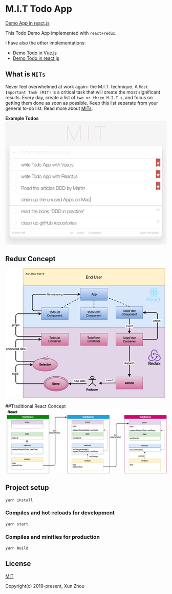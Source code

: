 # M.I.T Todo App

[Demo App in react.js](https://mit-todo-redux.netlify.com/)

This Todo Demo App implemented with `react+redux`.

I have also the other implementations:
- [Demo Todo in Vue.js](https://mit-todo.netlify.com/)
- [Demo Todo in react.js](https://mit-todo-react.netlify.com/)

## What is `MITs`
Never feel overwhelmed at work again- the M.I.T. technique. A `Most Important Task (MIT)` is a 
critical task that will create the most significant results. 
Every day, create a list of `two or three M.I.T.s`, and focus on getting them done as soon as 
possible. Keep this list separate from your general to-do list. Read more about [MITs](https://personalmba.com/most-important-tasks/).  

**Example Todos**
![homepage](./public/screenshot_todo.png)

## Redux Concept
![redux-concept](./public/screenshot_redux.png)

##Traditional React Concept
![react-concept](./public/screenshot_react_delegation.png)

## Project setup
```
yarn install
```

### Compiles and hot-reloads for development
```
yarn start
```

### Compiles and minifies for production
```
yarn build
```

## License
[MIT](http://opensource.org/licenses/MIT)


Copyright(c) 2019-present, Xun Zhou
